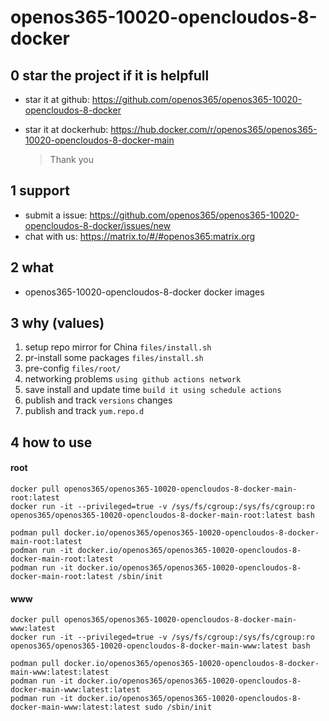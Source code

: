# openos365-10020-opencloudos-8-docker

## 0 star the project if it is helpfull

* star it at github: https://github.com/openos365/openos365-10020-opencloudos-8-docker
* star it at dockerhub: https://hub.docker.com/r/openos365/openos365-10020-opencloudos-8-docker-main

  > Thank you

## 1 support

* submit a issue: https://github.com/openos365/openos365-10020-opencloudos-8-docker/issues/new
* chat with us: https://matrix.to/#/#openos365:matrix.org

## 2 what

* openos365-10020-opencloudos-8-docker docker images
  
## 3 why (values)

1. setup repo mirror for China `files/install.sh`
1. pr-install some packages `files/install.sh`
1. pre-config `files/root/`
1. networking problems `using github actions network`
1. save install and update time `build it using schedule actions`
1. publish and track `versions` changes
1. publish and track `yum.repo.d`

## 4 how to use

#### root
```
docker pull openos365/openos365-10020-opencloudos-8-docker-main-root:latest
docker run -it --privileged=true -v /sys/fs/cgroup:/sys/fs/cgroup:ro openos365/openos365-10020-opencloudos-8-docker-main-root:latest bash

podman pull docker.io/openos365/openos365-10020-opencloudos-8-docker-main-root:latest
podman run -it docker.io/openos365/openos365-10020-opencloudos-8-docker-main-root:latest
podman run -it docker.io/openos365/openos365-10020-opencloudos-8-docker-main-root:latest /sbin/init
```
#### www

```
docker pull openos365/openos365-10020-opencloudos-8-docker-main-www:latest
docker run -it --privileged=true -v /sys/fs/cgroup:/sys/fs/cgroup:ro openos365/openos365-10020-opencloudos-8-docker-main-www:latest bash

podman pull docker.io/openos365/openos365-10020-opencloudos-8-docker-main-www:latest:latest
podman run -it docker.io/openos365/openos365-10020-opencloudos-8-docker-main-www:latest:latest
podman run -it docker.io/openos365/openos365-10020-opencloudos-8-docker-main-www:latest:latest sudo /sbin/init
```
